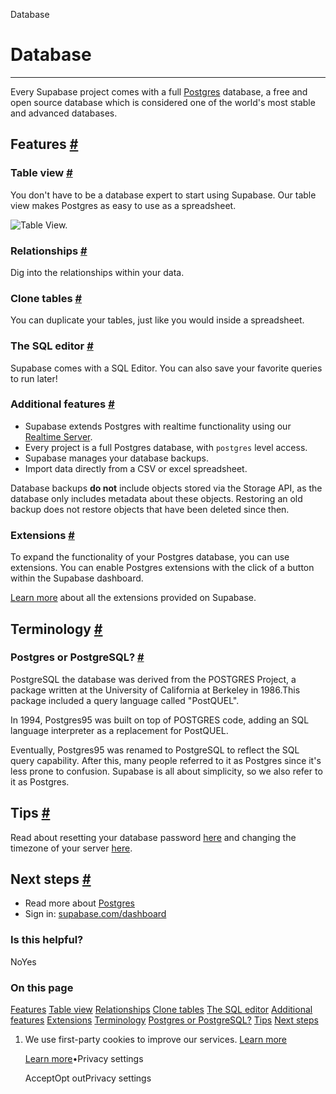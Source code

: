 Database

# Database

* * *

Every Supabase project comes with a full [Postgres](https://www.postgresql.org/) database, a free and open source database which is considered one of the world's most stable and advanced databases.

## Features [\#](https://supabase.com/docs/guides/database/overview\#features)

### Table view [\#](https://supabase.com/docs/guides/database/overview\#table-view)

You don't have to be a database expert to start using Supabase. Our table view makes Postgres as easy to use as a spreadsheet.

![Table View.](https://supabase.com/docs/img/table-view.png)

### Relationships [\#](https://supabase.com/docs/guides/database/overview\#relationships)

Dig into the relationships within your data.

### Clone tables [\#](https://supabase.com/docs/guides/database/overview\#clone-tables)

You can duplicate your tables, just like you would inside a spreadsheet.

### The SQL editor [\#](https://supabase.com/docs/guides/database/overview\#the-sql-editor)

Supabase comes with a SQL Editor. You can also save your favorite queries to run later!

### Additional features [\#](https://supabase.com/docs/guides/database/overview\#additional-features)

- Supabase extends Postgres with realtime functionality using our [Realtime Server](https://github.com/supabase/realtime).
- Every project is a full Postgres database, with `postgres` level access.
- Supabase manages your database backups.
- Import data directly from a CSV or excel spreadsheet.

Database backups **do not** include objects stored via the Storage API, as the database only includes metadata about these objects. Restoring an old backup does not restore objects that have been deleted since then.

### Extensions [\#](https://supabase.com/docs/guides/database/overview\#extensions)

To expand the functionality of your Postgres database, you can use extensions.
You can enable Postgres extensions with the click of a button within the Supabase dashboard.

[Learn more](https://supabase.com/docs/guides/database/extensions) about all the extensions provided on Supabase.

## Terminology [\#](https://supabase.com/docs/guides/database/overview\#terminology)

### Postgres or PostgreSQL? [\#](https://supabase.com/docs/guides/database/overview\#postgres-or-postgresql)

PostgreSQL the database was derived from the POSTGRES Project, a package written at the University of California at Berkeley in 1986.This package included a query language called "PostQUEL".

In 1994, Postgres95 was built on top of POSTGRES code, adding an SQL language interpreter as a replacement for PostQUEL.

Eventually, Postgres95 was renamed to PostgreSQL to reflect the SQL query capability.
After this, many people referred to it as Postgres since it's less prone to confusion. Supabase is all about simplicity, so we also refer to it as Postgres.

## Tips [\#](https://supabase.com/docs/guides/database/overview\#tips)

Read about resetting your database password [here](https://supabase.com/docs/guides/database/managing-passwords) and changing the timezone of your server [here](https://supabase.com/docs/guides/database/managing-timezones).

## Next steps [\#](https://supabase.com/docs/guides/database/overview\#next-steps)

- Read more about [Postgres](https://www.postgresql.org/about/)
- Sign in: [supabase.com/dashboard](https://supabase.com/dashboard)

### Is this helpful?

NoYes

### On this page

[Features](https://supabase.com/docs/guides/database/overview#features) [Table view](https://supabase.com/docs/guides/database/overview#table-view) [Relationships](https://supabase.com/docs/guides/database/overview#relationships) [Clone tables](https://supabase.com/docs/guides/database/overview#clone-tables) [The SQL editor](https://supabase.com/docs/guides/database/overview#the-sql-editor) [Additional features](https://supabase.com/docs/guides/database/overview#additional-features) [Extensions](https://supabase.com/docs/guides/database/overview#extensions) [Terminology](https://supabase.com/docs/guides/database/overview#terminology) [Postgres or PostgreSQL?](https://supabase.com/docs/guides/database/overview#postgres-or-postgresql) [Tips](https://supabase.com/docs/guides/database/overview#tips) [Next steps](https://supabase.com/docs/guides/database/overview#next-steps)

1. We use first-party cookies to improve our services. [Learn more](https://supabase.com/privacy#8-cookies-and-similar-technologies-used-on-our-european-services)



   [Learn more](https://supabase.com/privacy#8-cookies-and-similar-technologies-used-on-our-european-services)•Privacy settings





   AcceptOpt outPrivacy settings